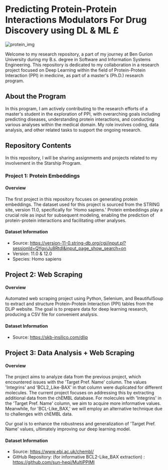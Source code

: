# Predicting Protein-Protein Interactions Modulators For Drug Discovery using DL & ML £


![protein_img](https://github.com/Gavision97/DeepLearningResearchStarship/assets/150701079/40cb08f3-df87-49d3-9867-40a7871ea62b)



Welcome to my research repository, a part of my journey at Ben Gurion University during my B.s. degree in Software and Information Systems Engineering. This repository is dedicated to my collaboration in a research project focused on Deep Learning within the field of Protein-Protein Interaction (PPI) in medicine, as part of a master's (Ph.D.) research program.

## About the Program

In this program, I am actively contributing to the research efforts of a master's student in the exploration of PPI, with overarching goals including predicting diseases, understanding protein interactions, and conducting various analyses within the medical domain. My role involves coding, data analysis, and other related tasks to support the ongoing research.

## Repository Contents

In this repository, I will be sharing assignments and projects related to my involvement in the Starship Program.

### Project 1: Protein Embeddings

#### Overview

The first project in this repository focuses on generating protein embeddings. The dataset used for this project is sourced from the STRING site, version 11.0, specifically for 'Homo sapiens.' Protein embeddings play a crucial role as input for subsequent modeling, enabling the prediction of protein-protein interactions and facilitating other analyses.

#### Dataset Information

- Source: https://version-11-0.string-db.org/cgi/input.pl?sessionId=QYgviJu8Rtdl&input_page_show_search=on
- Version: 11.0 & 12.0
- Species: Homo sapiens

## Project 2: Web Scraping

#### Overview

Automated web scraping project using Python, Selenium, and BeautifulSoup to extract and structure Protein-Protein Interaction (PPI) tables from the DLiP website. The goal is to prepare data for deep learning research, producing a CSV file for convenient analysis.

#### Dataset Information

- Source: https://skb-insilico.com/dlip

## Project 3: Data Analysis + Web Scraping

#### Overview

The project aims to analyze data from the previous project, which encountered issues with the 'Target Pref. Name' column. The values 'Integrins' and 'BCL2_Like-BAX' in that column were duplicated for different molecules. The current project focuses on addressing this by extracting additional data from the chEMBL database. For molecules with 'Integrins' in the 'Target Pref. Name' column, we aim to acquire more informative values. Meanwhile, for 'BCL-Like_BAX,' we will employ an alternative technique due to challenges with chEMBL data.

Our goal is to enhance the robustness and generalization of 'Target Pref. Name' values, ultimately improving our deep learning model.

#### Dataset Information

- Source: https://www.ebi.ac.uk/chembl/
- GitHub Repository: (for informative BCL2-Like_BAX extraction) : https://github.com/sun-heqi/MultiPPIMI
